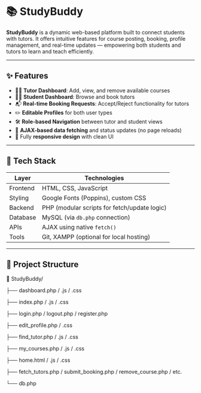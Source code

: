 # 📚 StudyBuddy

**StudyBuddy** is a dynamic web-based platform built to connect students with tutors. It offers intuitive features for course posting, booking, profile management, and real-time updates — empowering both students and tutors to learn and teach efficiently.

---

## ✨ Features

- 👨‍🏫 **Tutor Dashboard**: Add, view, and remove available courses
- 🧑‍🎓 **Student Dashboard**: Browse and book tutors
- 📬 **Real-time Booking Requests**: Accept/Reject functionality for tutors
- ✏️ **Editable Profiles** for both user types
- 🛠️ **Role-based Navigation** between tutor and student views
- 🔄 **AJAX-based data fetching** and status updates (no page reloads)
- 📱 Fully **responsive design** with clean UI

---

## 🚀 Tech Stack

| Layer       | Technologies                                           |
|-------------|--------------------------------------------------------|
| Frontend    | HTML, CSS, JavaScript                                  |
| Styling     | Google Fonts (Poppins), custom CSS                     |
| Backend     | PHP (modular scripts for fetch/update logic)          |
| Database    | MySQL (via `db.php` connection)                        |
| APIs        | AJAX using native `fetch()`                            |
| Tools       | Git, XAMPP (optional for local hosting)                |

---

## 📂 Project Structure

📁 StudyBuddy/

├── dashboard.php / .js / .css

├── index.php / .js / .css

├── login.php / logout.php / register.php

├── edit_profile.php / .css

├── find_tutor.php / .js / .css

├── my_courses.php / .js / .css

├── home.html / .js / .css

├── fetch_tutors.php / submit_booking.php / remove_course.php / etc.

└── db.php

